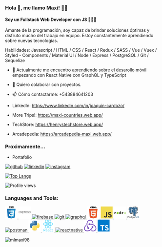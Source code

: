 ### Hola 👋, me llamo Maxi! 👦🏽
####  Soy un Fullstack Web Developer con JS 👨🏽‍💻
Amante de la programación, soy capaz de brindar soluciones óptimas y disfruto mucho del trabajo en equipo. Estoy constantemente aprendiendo sobre nuevas tecnologías.

Habilidades: Javascript / HTML / CSS  / React / Redux / SASS / Vue / Vuex / Styled - Components / Material UI / Node / Express / PostgreSQL / Git / Sequelize

- 🌱 Actualmente me encuentro aprendiendo sobre el desarollo móvil empezando con React Native con GraphQL y TypeScript
- 👯 Quiero colaborar con proyectos. 
- 📫 Cómo contactarme: +543884641203 

- LinkedIn: https://www.linkedin.com/in/joaquin-cardozo/

- More Trips!: https://maxi-countries.web.app/

- TechStore: https://henrystechstore.web.app/

- Arcadepedia: https://arcadepedia-maxi.web.app/

### Proximamente...

- Portafolio

[<img src='https://cdn.jsdelivr.net/npm/simple-icons@3.0.1/icons/github.svg' alt='github' height='40'>](https://github.com/mlmaxi98)  [<img src='https://cdn.jsdelivr.net/npm/simple-icons@3.0.1/icons/linkedin.svg' alt='linkedin' height='40'>](https://www.linkedin.com/in/joaquin-cardozo/)  [<img src='https://cdn.jsdelivr.net/npm/simple-icons@3.0.1/icons/instagram.svg' alt='instagram' height='40'>](https://www.instagram.com/mlmaxi98/)  

[![Top Langs](https://github-readme-stats.vercel.app/api/top-langs/?username=mlmaxi98)](https://github.com/anuraghazra/github-readme-stats)

![Profile views](https://gpvc.arturio.dev/mlmaxi98)


<h3 align="left">Languages and Tools:</h3>
<p align="left"> <a href="https://www.w3schools.com/css/" target="_blank"> <img src="https://raw.githubusercontent.com/devicons/devicon/master/icons/css3/css3-original-wordmark.svg" alt="css3" width="40" height="40"/> </a> <a href="https://expressjs.com" target="_blank"> <img src="https://raw.githubusercontent.com/devicons/devicon/master/icons/express/express-original-wordmark.svg" alt="express" width="40" height="40"/> </a> <a href="https://firebase.google.com/" target="_blank"> <img src="https://www.vectorlogo.zone/logos/firebase/firebase-icon.svg" alt="firebase" width="40" height="40"/> </a> <a href="https://git-scm.com/" target="_blank"> <img src="https://www.vectorlogo.zone/logos/git-scm/git-scm-icon.svg" alt="git" width="40" height="40"/> </a> <a href="https://graphql.org" target="_blank"> <img src="https://www.vectorlogo.zone/logos/graphql/graphql-icon.svg" alt="graphql" width="40" height="40"/> </a> <a href="https://www.w3.org/html/" target="_blank"> <img src="https://raw.githubusercontent.com/devicons/devicon/master/icons/html5/html5-original-wordmark.svg" alt="html5" width="40" height="40"/> </a> <a href="https://developer.mozilla.org/en-US/docs/Web/JavaScript" target="_blank"> <img src="https://raw.githubusercontent.com/devicons/devicon/master/icons/javascript/javascript-original.svg" alt="javascript" width="40" height="40"/> </a> <a href="https://nodejs.org" target="_blank"> <img src="https://raw.githubusercontent.com/devicons/devicon/master/icons/nodejs/nodejs-original-wordmark.svg" alt="nodejs" width="40" height="40"/> </a> <a href="https://www.postgresql.org" target="_blank"> <img src="https://raw.githubusercontent.com/devicons/devicon/master/icons/postgresql/postgresql-original-wordmark.svg" alt="postgresql" width="40" height="40"/> </a> <a href="https://postman.com" target="_blank"> <img src="https://www.vectorlogo.zone/logos/getpostman/getpostman-icon.svg" alt="postman" width="40" height="40"/> </a> <a href="https://www.python.org" target="_blank"> <img src="https://raw.githubusercontent.com/devicons/devicon/master/icons/python/python-original.svg" alt="python" width="40" height="40"/> </a> <a href="https://reactjs.org/" target="_blank"> <img src="https://raw.githubusercontent.com/devicons/devicon/master/icons/react/react-original-wordmark.svg" alt="react" width="40" height="40"/> </a> <a href="https://reactnative.dev/" target="_blank"> <img src="https://reactnative.dev/img/header_logo.svg" alt="reactnative" width="40" height="40"/> </a> <a href="https://redux.js.org" target="_blank"> <img src="https://raw.githubusercontent.com/devicons/devicon/master/icons/redux/redux-original.svg" alt="redux" width="40" height="40"/> </a> <a href="https://www.typescriptlang.org/" target="_blank"> <img src="https://raw.githubusercontent.com/devicons/devicon/master/icons/typescript/typescript-original.svg" alt="typescript" width="40" height="40"/> </a> </p>

<p><img align="center" src="https://github-readme-stats.vercel.app/api/top-langs?username=mlmaxi98&show_icons=true&locale=en&layout=compact" alt="mlmaxi98" /></p>
